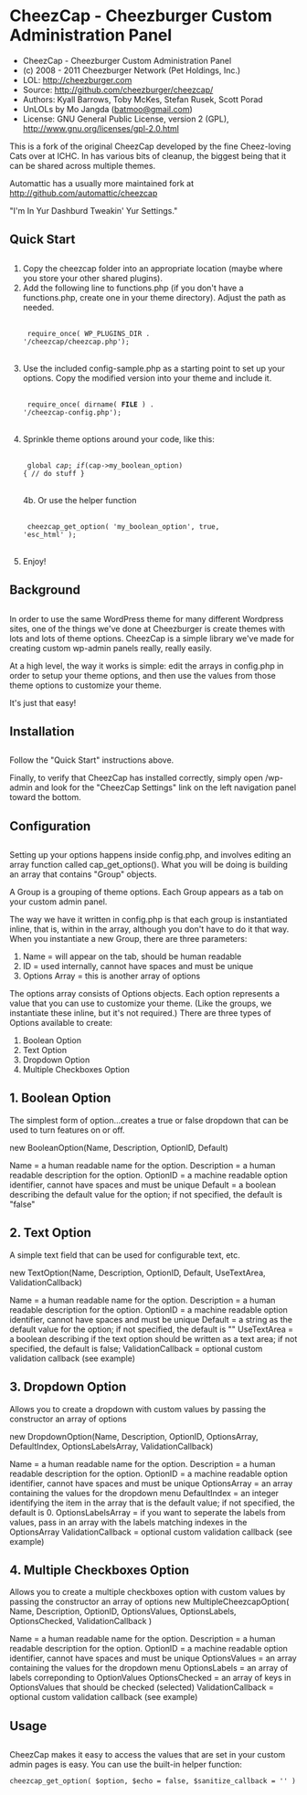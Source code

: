 CheezCap - Cheezburger Custom Administration Panel
================
* CheezCap - Cheezburger Custom Administration Panel
* (c) 2008 - 2011 Cheezburger Network (Pet Holdings, Inc.)
* LOL: http://cheezburger.com
* Source: http://github.com/cheezburger/cheezcap/
* Authors: Kyall Barrows, Toby McKes, Stefan Rusek, Scott Porad
* UnLOLs by Mo Jangda (batmoo@gmail.com)
* License: GNU General Public License, version 2 (GPL), http://www.gnu.org/licenses/gpl-2.0.html
 

This is a fork of the original CheezCap developed by the fine Cheez-loving Cats over at ICHC. In has various bits of cleanup, the biggest being that it can be shared across multiple themes.

Automattic has a usually more maintained fork at http://github.com/automattic/cheezcap

"I'm In Yur Dashburd Tweakin' Yur Settings."

##
## Quick Start
##

1.  Copy the cheezcap folder into an appropriate location (maybe where you store your other shared plugins).
2.  Add the following line to functions.php (if you don't have a functions.php, create one in your theme directory). Adjust the path as needed.
<br/><br/><pre><code>
	require_once( WP_PLUGINS_DIR . '/cheezcap/cheezcap.php');
</code></pre><br/>
3.  Use the included config-sample.php as a starting point to set up your options. Copy the modified version into your theme and include it.
<br/><br/><pre><code>
	require_once( dirname( __FILE__ ) . '/cheezcap-config.php');
</code></pre><br/>
4.  Sprinkle theme options around your code, like this:
<br/><br/><pre><code>
	global $cap;
	if ($cap->my_boolean_option) {
		// do stuff	
	}
</code></pre><br/>
4b.  Or use the helper function
<br/><br/><pre><code>
	cheezcap_get_option( 'my_boolean_option', true, 'esc_html' );
</code></pre><br/>
5.  Enjoy!



##
## Background
##

In order to use the same WordPress theme for many different Wordpress sites, one of the things we've 
done at Cheezburger is create themes with lots and lots of theme options.  CheezCap is a simple library 
we've made for creating custom wp-admin panels really, really easily.

At a high level, the way it works is simple: edit the arrays in config.php in order to setup your
theme options, and then use the values from those theme options to customize your theme.  

It's just that easy!

## 
## Installation
##

Follow the "Quick Start" instructions above.

Finally, to verify that CheezCap has installed correctly, simply open /wp-admin and look for the 
"CheezCap Settings" link on the left navigation panel toward the bottom.

##
## Configuration
## 

Setting up your options happens inside config.php, and involves editing an array function 
called cap_get_options().  What you will be doing is building an array that 
contains "Group" objects.

A Group is a grouping of theme options.  Each Group appears as a tab on your custom admin panel.

The way we have it written in config.php is that each group is instantiated inline, that is, within 
in the array, although you don't have to do it that way.  When you instantiate a new Group, there are 
three parameters:

 1.  Name = will appear on the tab, should be human readable
 2.  ID = used internally, cannot have spaces and must be unique
 3.  Options Array = this is another array of options

The options array consists of Options objects.  Each option represents a value that you can use to 
customize your theme.  (Like the groups, we instantiate these inline, but it's not required.)  There
are three types of Options available to create:

 1. Boolean Option
 2. Text Option
 3. Dropdown Option
 4. Multiple Checkboxes Option

## 1. Boolean Option
The simplest form of option...creates a true or false dropdown that can be used to turn features on or off.

   new BooleanOption(Name, Description, OptionID, Default)

   Name = a human readable name for the option.
   Description = a human readable description for the option. 
   OptionID = a machine readable option identifier, cannot have spaces and must be unique
   Default = a boolean describing the default value for the option; if not specified, the default is "false"

## 2. Text Option 
A simple text field that can be used for configurable text, etc.

   new TextOption(Name, Description, OptionID, Default, UseTextArea, ValidationCallback)

   Name = a human readable name for the option.
   Description = a human readable description for the option. 
   OptionID = a machine readable option identifier, cannot have spaces and must be unique
   Default = a string as the default value for the option; if not specified, the default is ""
   UseTextArea = a boolean describing if the text option should be written as a text area; if not specified, the 
                 default is false;
   ValidationCallback = optional custom validation callback (see example)			 

## 3. Dropdown Option
Allows you to create a dropdown with custom values by passing the constructor an array of options

   new DropdownOption(Name, Description, OptionID, OptionsArray, DefaultIndex, OptionsLabelsArray, ValidationCallback)

   Name = a human readable name for the option.
   Description = a human readable description for the option. 
   OptionID = a machine readable option identifier, cannot have spaces and must be unique
   OptionsArray = an array containing the values for the dropdown menu
   DefaultIndex = an integer identifying the item in the array that is the default value; if not specified,
                  the default is 0.
   OptionsLabelsArray = if you want to seperate the labels from values, pass in an array with the labels matching indexes in the
   						OptionsArray
   ValidationCallback = optional custom validation callback (see example)					

## 4. Multiple Checkboxes Option
Allows you to create a multiple checkboxes option with custom values by passing the constructor an array of options
   new MultipleCheezcapOption( Name, Description, OptionID, OptionsValues, OptionsLabels, OptionsChecked, ValidationCallback )

   Name = a human readable name for the option.
   Description = a human readable description for the option. 
   OptionID = a machine readable option identifier, cannot have spaces and must be unique
   OptionsValues = an array containing the values for the dropdown menu
   OptionsLabels = an array of labels correponding to OptionValues
   OptionsChecked = an array of keys in OptionsValues that should be checked (selected)
   ValidationCallback = optional custom validation callback (see example)

##
## Usage
##

CheezCap makes it easy to access the values that are set in your custom admin pages is easy.
You can use the built-in helper function:

	cheezcap_get_option( $option, $echo = false, $sanitize_callback = '' )
